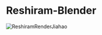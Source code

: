 # Reshiram-Blender

![ReshiramRenderJiahao](https://github.com/user-attachments/assets/8ed9bba3-dbca-4ce9-b8ef-61449c296a7a)
